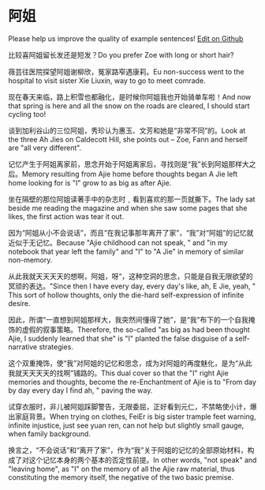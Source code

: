 # 阿姐

Please help us improve the quality of example sentences! [Edit on Github](https://github.com/jiyushe/jiyu-example-sentence-source/blob/main/chinese/ajie.md)

<p><span class="chinese">比较喜阿姐留长发还是短发？</span><span class="english">Do you prefer Zoe with long or short hair?</span></p>

<p><span class="chinese">薇芸往医院探望阿姐谢柳欣，冤家路窄遇康莉。</span><span class="english">Eu non-success went to the hospital to visit sister Xie Liuxin, way to go to meet comrade.</span></p>

<p><span class="chinese">现在春天来临，路上积雪也都融化，是时候你阿姐我也开始骑单车啦！</span><span class="english">And now that spring is here and all the snow on the roads are cleared, I should start cycling too!</span></p>

<p><span class="chinese">谈到加利谷山的三位阿姐，秀珍认为惠玉、文芳和她是“非常不同”的。</span><span class="english">Look at the three Ah Jies on Caldecott Hill, she points out – Zoe, Fann and herself are "all very different".</span></p>

<p><span class="chinese">记忆产生于阿姐离家前，思念开始于阿姐离家后，寻找则是“我”长到阿姐那样大之后。</span><span class="english">Memory resulting from Ajie home before thoughts began A Jie left home looking for is "I" grow to as big as after Ajie.</span></p>

<p><span class="chinese">坐在隔壁的那位阿姐读著手中的杂志时﹐看到喜欢的那一页就撕下。</span><span class="english">The lady sat beside me reading the magazine and when she saw some pages that she likes, the first action was tear it out.</span></p>

<p><span class="chinese">因为“阿姐从小不会说话”，而且“在我记事那年离开了家”，“我”对“阿姐”的记忆就近似于无记忆。</span><span class="english">Because "Ajie childhood can not speak, " and "in my notebook that year left the family" and "I" to "A Jie" in memory of similar non-memory.</span></p>

<p><span class="chinese">从此我就天天天天的想啊，阿姐，呀“，这种空洞的思念，只能是自我无限欲望的冥顽的表达。</span><span class="english">"Since then I have every day, every day's like, ah, E Jie, yeah, " This sort of hollow thoughts, only the die-hard self-expression of infinite desire.</span></p>

<p><span class="chinese">因此，所谓“一直想到阿姐那样大，我突然间懂得了她”，是“我”布下的一个自我掩饰的虚假的叙事策略。</span><span class="english">Therefore, the so-called "as big as had been thought Ajie, I suddenly learned that she" is "I" planted the false disguise of a self-narrative strategies.</span></p>

<p><span class="chinese">这个双重掩饰，使“我”对阿姐的记忆和思念，成为对阿姐的再度魅化，是为“从此我就天天天天的找啊”铺路的。</span><span class="english">This dual cover so that the "I" right Ajie memories and thoughts, become the re-Enchantment of Ajie is to "From day by day every day I find ah, " paving the way.</span></p>

<p><span class="chinese">试穿衣服时，非儿被阿姐踩脚警告，无限委屈，正好看到元仁，不禁略使小计，爆出家庭背景。</span><span class="english">When trying on clothes, FeiEr is big sister trample feet warning, infinite injustice, just see yuan ren, can not help but slightly small gauge, when family background.</span></p>

<p><span class="chinese">换言之，“不会说话”和“离开了家”，作为“我”关于阿姐的记忆的全部原始材料，构成了对这个记忆本身的两个基本的否定性前提。</span><span class="english">In other words, "not speak" and "leaving home", as "I" on the memory of all the Ajie raw material, thus constituting the memory itself, the negative of the two basic premise.</span></p>

